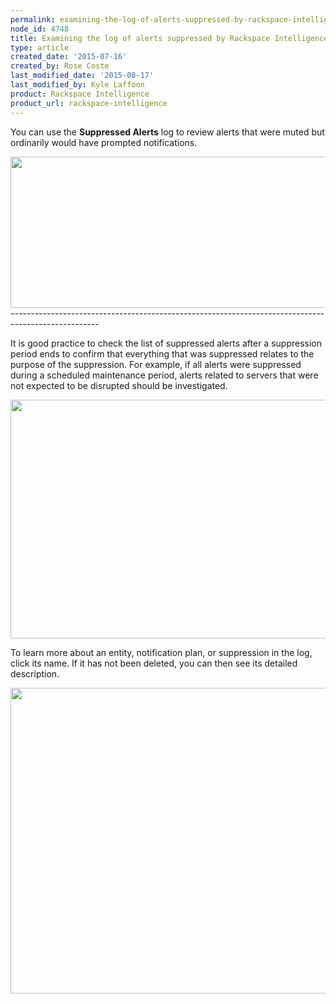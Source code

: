 ```yaml
---
permalink: examining-the-log-of-alerts-suppressed-by-rackspace-intelligence/
node_id: 4748
title: Examining the log of alerts suppressed by Rackspace Intelligence
type: article
created_date: '2015-07-16'
created_by: Rose Coste
last_modified_date: '2015-08-17'
last_modified_by: Kyle Laffoon
product: Rackspace Intelligence
product_url: rackspace-intelligence
---
```


You can use the **Suppressed Alerts** log to review alerts that were
muted but ordinarily would have prompted notifications.

<img src="https://8026b2e3760e2433679c-fffceaebb8c6ee053c935e8915a3fbe7.ssl.cf2.rackcdn.com/field/image/4748.1a.png" width="735" height="242" />
----------------------------------------------------------------------------------------------------

It is good practice to check the list of suppressed alerts after a
suppression period ends to confirm that everything that was suppressed
relates to the purpose of the suppression. For example, if all alerts
were suppressed during a scheduled maintenance period, alerts related to
servers that were not expected to be disrupted should be investigated.

<img src="https://8026b2e3760e2433679c-fffceaebb8c6ee053c935e8915a3fbe7.ssl.cf2.rackcdn.com/field/image/intelligence-suppression-log.png" width="703" height="382" />

To learn more about an entity, notification plan, or suppression in the
log, click its name. If it has not been deleted, you can then see its
detailed description.

<img src="https://8026b2e3760e2433679c-fffceaebb8c6ee053c935e8915a3fbe7.ssl.cf2.rackcdn.com/field/image/intelligence-suppression-inactive.png" width="545" height="489" />
